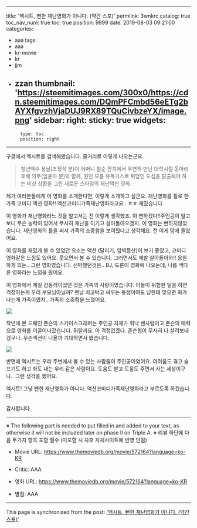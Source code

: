 
---
title: '엑시트, 뻔한 재난영화가 아니다. (약간 스포)'
permlink: 3wnkrc
catalog: true
toc_nav_num: true
toc: true
position: 9999
date: 2019-08-03 09:21:00
categories:
- aaa
tags:
- aaa
- kr-movie
- kr
- jjm
- zzan
thumbnail: 'https://steemitimages.com/300x0/https://cdn.steemitimages.com/DQmPFCmbd56eETg2bAYXfgvzhVjaDUJ9RX89TQuCivbzeYX/image.png'
sidebar:
    right:
        sticky: true
widgets:
    -
        type: toc
        position: right
---


구글에서 엑시트를 검색해봤습니다.
줄거리로 이렇게 나오는군요.

> 청년백수 용남(조정석 분)이 어머니 칠순 잔치에서 우연히 만난 대학시절 동아리 후배 의주(임윤아 분)와 함께, 원인 모를 유독가스로 뒤덮인 도심을 탈출해야 하는 비상 상황을 그린 새로운 스타일의 재난액션 영화.

제가 여러분들에게 이 영화를 소개한다면, 이렇게 소개하고 싶군요. 재난영화를 틀로 한 가족 코미디 액션 영화!!
액션코미디가족재난영화라고요.. ㅎㅎ
재밌습니다.

이 영화가 재난영화라느 것을 알고서는 전 이렇게 생각했죠.  아 뻔하겠다!!주인공이 알고보니 무슨 능력이 있어서 무사히 재난을 이기고 살아돌아오겠지. 이 영화는 뻔하지않았습니다.  재난영화의 틀을 써서 가족의 소중함을 보여줬다고 생각해요. 전 이게 맘에 들었어요.

이 영화를 재밌게 볼 수 있었던 요소는 액션 (달리기, 암벽등산)이 보기 좋았고, 코미디 영화같은 느낌도 있어요. 웃으면서 볼 수 있습니다. 그러면서도 제발 살아돌아와!! 응원하게 되는.. 그런 영화였습니다. 
신박했던것은.. BJ, 드론이 영화에 나오는데, 나름 색다른 영화라는 느낌을 줬어요.

이 영화에서 제일 감동적이었던 것은 가족의 사랑이였습니다. 아들이 위험한 일을 하면 걱정하는게 우리 부모님아닐까? 맨날 치고박고 싸우는 동생이여도 남한테 맞으면 화가나는게 가족이였지.. 가족의 소중함을 느꼈어요.

![](https://steemitimages.com/300x0/https://cdn.steemitimages.com/DQmPFCmbd56eETg2bAYXfgvzhVjaDUJ9RX89TQuCivbzeYX/image.png)

작년에 본 드웨인 존슨의 스카이스크래퍼는 주인공 자체가 워낙 쎈사람이고 존슨의 매력으로 영화를 이끌어나갔습니다. 뭐랄까요. 아 걱정없겠다. 존슨형이 무사히 다 살려보내겠구나. 무슨액션이 나올까 기대하면서 봤습니다.

![](https://steemitimages.com/300x0/https://cdn.steemitimages.com/DQmbcmr6bjkpMGjy4YYADFNLCgzUkrpvZ6XTHSGbiaAMKqy/image.png)

반면에 엑시트는 우리 주변에서 볼 수 있는 사람들이 주인공이었어요. 어려움도 겪고 슬프기도 하고 화도 내는 우리 같은 사람이요. 도움도 받고 도움도 주면서 사는 세상이구나.. 그런 생각을 했어요.

엑시트! 그냥 뻔한 재난영화가 아니다. 액션코미디가족재난영화라고 부르도록 하겠습니다.

감사합니다.

---
※ The following part is needed to put filled in and added to your text, as otherwise it will not be included later on phase II on Triple A.
※ 리뷰 하단에 다음 두가지 항목 포함 필수 (미포함 시 차후 자체사이트에 반영 안됨)

* Movie URL: https://www.themoviedb.org/movie/572164?language=ko-KR
* Critic: AAA

* 영화 URL: https://www.themoviedb.org/movie/572164?language=ko-KR
* 별점: AAA

- - -

This page is synchronized from the post: ['엑시트, 뻔한 재난영화가 아니다. (약간 스포)'](https://steemit.com/@jacobyu/3wnkrc)
